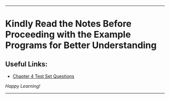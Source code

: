 
---

# Kindly Read the Notes Before Proceeding with the Example Programs for Better Understanding

## Useful Links:

- [Chapter 4 Test Set Questions](https://github.com/DipsanaRoy/learn-c-with-practice/main/tree/C004_Test_Set/CHAPTER_4_PRACTICE_SET.pdf)

*Happy Learning!*

---
